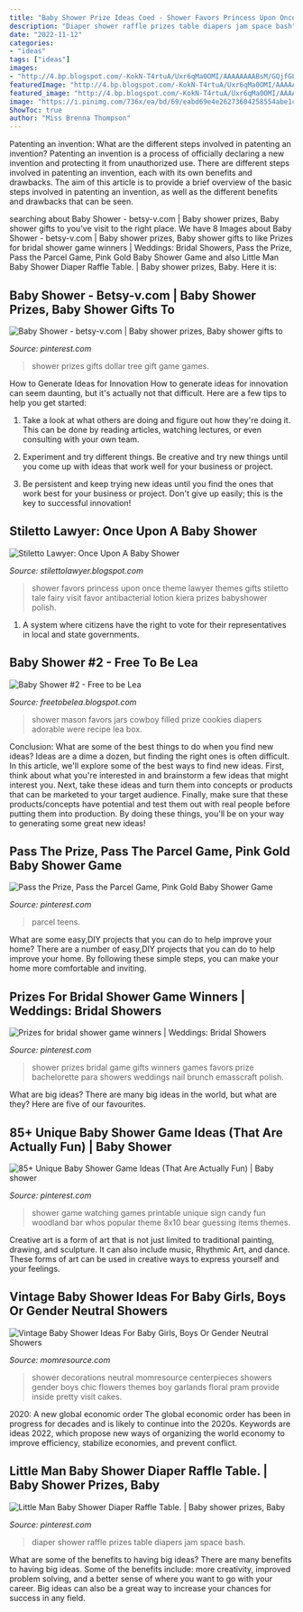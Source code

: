 ```yaml
---
title: "Baby Shower Prize Ideas Coed - Shower Favors Princess Upon Once Theme Lawyer Themes Gifts Stiletto Tale Fairy Visit Favor Antibacterial Lotion Kiera Prizes Babyshower Polish"
description: "Diaper shower raffle prizes table diapers jam space bash"
date: "2022-11-12"
categories:
- "ideas"
tags: ["ideas"]
images:
- "http://4.bp.blogspot.com/-KokN-T4rtuA/Uxr6qMa0OMI/AAAAAAAABsM/GQjfGLU4i0Q/s1600/November+2012+180.JPG"
featuredImage: "http://4.bp.blogspot.com/-KokN-T4rtuA/Uxr6qMa0OMI/AAAAAAAABsM/GQjfGLU4i0Q/s1600/November+2012+180.JPG"
featured_image: "http://4.bp.blogspot.com/-KokN-T4rtuA/Uxr6qMa0OMI/AAAAAAAABsM/GQjfGLU4i0Q/s1600/November+2012+180.JPG"
image: "https://i.pinimg.com/736x/ea/bd/69/eabd69e4e26273604258554abe1ca680--diaper-shower-baby-shower-diapers.jpg"
ShowToc: true
author: "Miss Brenna Thompson"
---
```



Patenting an invention: What are the different steps involved in patenting an invention?
Patenting an invention is a process of officially declaring a new invention and protecting it from unauthorized use. There are different steps involved in patenting an invention, each with its own benefits and drawbacks. The aim of this article is to provide a brief overview of the basic steps involved in patenting an invention, as well as the different benefits and drawbacks that can be seen.

	

		
searching about Baby Shower - betsy-v.com | Baby shower prizes, Baby shower gifts to you've visit to the right place. We have 8 Images about Baby Shower - betsy-v.com | Baby shower prizes, Baby shower gifts to like Prizes for bridal shower game winners | Weddings: Bridal Showers, Pass the Prize, Pass the Parcel Game, Pink Gold Baby Shower Game and also Little Man Baby Shower Diaper Raffle Table. | Baby shower prizes, Baby. Here it is:
		
    
## Baby Shower - Betsy-v.com | Baby Shower Prizes, Baby Shower Gifts To

<img loading=lazy src="https://i.pinimg.com/736x/a6/dd/45/a6dd45eb6df2c764cc724472f523f491--wedding-shower-prizes-baby-shower-games-and-prizes.jpg" onerror="this.onerror=null;this.src='https://tse3.mm.bing.net/th?id=OIP.gMykUVDYPk3w3bCX8bPZSwHaLG&amp;pid=15.1';" alt="Baby Shower - betsy-v.com | Baby shower prizes, Baby shower gifts to">

_Source: pinterest.com_

>shower prizes gifts dollar tree gift game games. 

	

How to Generate Ideas for Innovation
How to generate ideas for innovation can seem daunting, but it's actually not that difficult. Here are a few tips to help you get started:
1. Take a look at what others are doing and figure out how they're doing it. This can be done by reading articles, watching lectures, or even consulting with your own team.

2. Experiment and try different things. Be creative and try new things until you come up with ideas that work well for your business or project.

3. Be persistent and keep trying new ideas until you find the ones that work best for your business or project. Don't give up easily; this is the key to successful innovation!

    
## Stiletto Lawyer: Once Upon A Baby Shower

<img loading=lazy src="http://4.bp.blogspot.com/-KokN-T4rtuA/Uxr6qMa0OMI/AAAAAAAABsM/GQjfGLU4i0Q/s1600/November+2012+180.JPG" onerror="this.onerror=null;this.src='https://tse4.mm.bing.net/th?id=OIP.cZ_qoxog8PulNhYxHkGp4AHaLH&amp;pid=15.1';" alt="Stiletto Lawyer: Once Upon A Baby Shower">

_Source: stilettolawyer.blogspot.com_

>shower favors princess upon once theme lawyer themes gifts stiletto tale fairy visit favor antibacterial lotion kiera prizes babyshower polish. 

	

1. A system where citizens have the right to vote for their representatives in local and state governments.

    
## Baby Shower #2 - Free To Be Lea

<img loading=lazy src="https://3.bp.blogspot.com/-4Dyx_DMPlck/UUyUA4vxezI/AAAAAAAACb4/RMEWl-HXSD0/s640/IMG_0202.JPG" onerror="this.onerror=null;this.src='https://tse3.mm.bing.net/th?id=OIP.6TL5XJgPWfYvKjskh-DYHwHaE8&amp;pid=15.1';" alt="Baby Shower #2 - Free to be Lea">

_Source: freetobelea.blogspot.com_

>shower mason favors jars cowboy filled prize cookies diapers adorable were recipe lea box. 

	

Conclusion: What are some of the best things to do when you find new ideas?
Ideas are a dime a dozen, but finding the right ones is often difficult. In this article, we'll explore some of the best ways to find new ideas. First, think about what you're interested in and brainstorm a few ideas that might interest you. Next, take these ideas and turn them into concepts or products that can be marketed to your target audience. Finally, make sure that these products/concepts have potential and test them out with real people before putting them into production. By doing these things, you'll be on your way to generating some great new ideas!

    
## Pass The Prize, Pass The Parcel Game, Pink Gold Baby Shower Game

<img loading=lazy src="https://i.pinimg.com/736x/58/bc/a7/58bca7cc69d657d9b93c21025908ce29.jpg" onerror="this.onerror=null;this.src='https://tse1.mm.bing.net/th?id=OIP.YIzu4Y8ErO_IjzsNr0WbPgHaKX&amp;pid=15.1';" alt="Pass the Prize, Pass the Parcel Game, Pink Gold Baby Shower Game">

_Source: pinterest.com_

>parcel teens. 

	

What are some easy,DIY projects that you can do to help improve your home?
There are a number of easy,DIY projects that you can do to help improve your home. By following these simple steps, you can make your home more comfortable and inviting.

    
## Prizes For Bridal Shower Game Winners | Weddings: Bridal Showers

<img loading=lazy src="https://i.pinimg.com/736x/82/cb/f1/82cbf1d62fe7c2438b1c3a2fd2808658--bridal-shower-gifts-for-games-game-prizes-for-baby-shower-ideas.jpg?b=t" onerror="this.onerror=null;this.src='https://tse1.mm.bing.net/th?id=OIP.ZtZrtV5_SOqVpNnTgy-HuAHaJ3&amp;pid=15.1';" alt="Prizes for bridal shower game winners | Weddings: Bridal Showers">

_Source: pinterest.com_

>shower prizes bridal game gifts winners games favors prize bachelorette para showers weddings nail brunch emasscraft polish. 

	

What are big ideas?
There are many big ideas in the world, but what are they? Here are five of our favourites.

    
## 85+ Unique Baby Shower Game Ideas (That Are Actually Fun) | Baby Shower

<img loading=lazy src="https://i.pinimg.com/736x/11/e2/6a/11e26a1a57eca8418284b5e9835beaaa.jpg" onerror="this.onerror=null;this.src='https://tse1.mm.bing.net/th?id=OIP.3jQZY3-pXkA_BRv9thOmiAHaJQ&amp;pid=15.1';" alt="85+ Unique Baby Shower Game Ideas (That Are Actually Fun) | Baby shower">

_Source: pinterest.com_

>shower game watching games printable unique sign candy fun woodland bar whos popular theme 8x10 bear guessing items themes. 

	

Creative art is a form of art that is not just limited to traditional painting, drawing, and sculpture. It can also include music, Rhythmic Art, and dance. These forms of art can be used in creative ways to express yourself and your feelings.

    
## Vintage Baby Shower Ideas For Baby Girls, Boys Or Gender Neutral Showers

<img loading=lazy src="https://www.momresource.com/wp-content/uploads/2017/02/vintage-baby-shower-ideas-decorations.jpg" onerror="this.onerror=null;this.src='https://tse1.mm.bing.net/th?id=OIP.Q4ikjiBiyOIUaSA_ubDUaAHaLH&amp;pid=15.1';" alt="Vintage Baby Shower Ideas For Baby Girls, Boys Or Gender Neutral Showers">

_Source: momresource.com_

>shower decorations neutral momresource centerpieces showers gender boys chic flowers themes boy garlands floral pram provide inside pretty visit cakes. 

	

2020: A new global economic order
The global economic order has been in progress for decades and is likely to continue into the 2020s. Keywords are ideas 2022, which propose new ways of organizing the world economy to improve efficiency, stabilize economies, and prevent conflict.

    
## Little Man Baby Shower Diaper Raffle Table. | Baby Shower Prizes, Baby

<img loading=lazy src="https://i.pinimg.com/736x/ea/bd/69/eabd69e4e26273604258554abe1ca680--diaper-shower-baby-shower-diapers.jpg" onerror="this.onerror=null;this.src='https://tse3.mm.bing.net/th?id=OIP.WgmIFS6nKmedezQUa-WDAQHaJ3&amp;pid=15.1';" alt="Little Man Baby Shower Diaper Raffle Table. | Baby shower prizes, Baby">

_Source: pinterest.com_

>diaper shower raffle prizes table diapers jam space bash. 

	

What are some of the benefits to having big ideas?
There are many benefits to having big ideas. Some of the benefits include: more creativity, improved problem solving, and a better sense of where you want to go with your career. Big ideas can also be a great way to increase your chances for success in any field.

